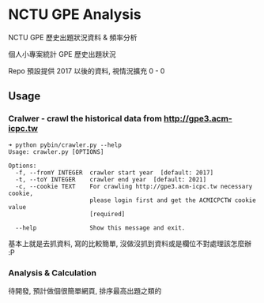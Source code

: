 # NCTU GPE Analysis

NCTU GPE 歷史出題狀況資料 & 頻率分析

個人小專案統計 GPE 歷史出題狀況

Repo 預設提供 2017 以後的資料, 視情況擴充 0 - 0

## Usage

### Cralwer - crawl the historical data from http://gpe3.acm-icpc.tw

```
➜ python pybin/crawler.py --help
Usage: crawler.py [OPTIONS]

Options:
  -f, --fromY INTEGER  crawler start year  [default: 2017]
  -t, --toY INTEGER    crawler end year  [default: 2021]
  -c, --cookie TEXT    For crawling http://gpe3.acm-icpc.tw necessary cookie,
                       please login first and get the ACMICPCTW cookie value
                       [required]

  --help               Show this message and exit.
```

基本上就是去抓資料, 寫的比較簡單, 沒做沒抓到資料或是欄位不對處理該怎麼辦 :P

### Analysis & Calculation

待開發, 預計做個很簡單網頁, 排序最高出題之類的